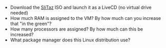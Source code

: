 - Download the [SliTaz](http://www.slitaz.org/en/get/) ISO and launch it as a LiveCD (no virtual drive needed)
- How much RAM is assigned to the VM? By how much can you increase that "in the green"?
- How many processors are assigned? By how much can this be increased?
- What package manager does this Linux distribution use?
